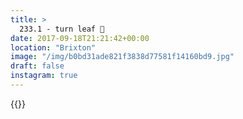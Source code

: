 ```yaml
---
title: >
  233.1 - turn leaf 🍃
date: 2017-09-18T21:21:42+00:00
location: "Brixton"
image: "/img/b0bd31ade821f3838d77581f14160bd9.jpg"
draft: false
instagram: true
---
```


{{<photo src="/img/b0bd31ade821f3838d77581f14160bd9.jpg">}}
